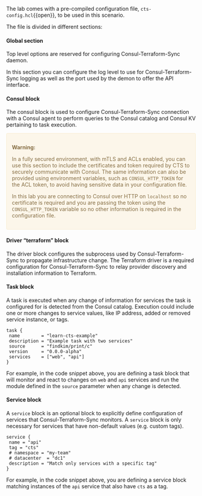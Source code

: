 The lab comes with a pre-compiled configuration file, `cts-config.hcl`{{open}}, 
to be used in this scenario.

The file is divided in different sections:

#### Global section

Top level options are reserved for configuring Consul-Terraform-Sync daemon.

In this section you can configure the log level to use for Consul-Terraform-Sync
logging as well as the port used by the demon to offer the API interface.

#### Consul block

The consul block is used to configure Consul-Terraform-Sync connection with a 
Consul agent to perform queries to the Consul catalog and Consul KV pertaining 
to task execution.

<div style="background-color:#fcf6ea; color:#866d42; border:1px solid #f8ebcf; padding:1em; border-radius:3px;">
  <p><strong>Warning: </strong>

In a fully secured environment, with mTLS and ACLs enabled, you 
can use this section to include the certificates and token required by CTS to
securely communicate with Consul. The same information can also be provided 
using environment variables, such as `CONSUL_HTTP_TOKEN` for the ACL token, to
avoid having sensitive data in your configuration file.

In this lab you are connecting to Consul over HTTP on `localhost` so no 
certificate is required and you are passing the token using the 
`CONSUL_HTTP_TOKEN` variable so no other information is required in the 
configuration file.

</p></div>

#### Driver “terraform” block

The driver block configures the subprocess used by Consul-Terraform-Sync to 
propagate infrastructure change. The Terraform driver is a required 
configuration for Consul-Terraform-Sync to relay provider discovery and 
installation information to Terraform.

#### Task block

A task is executed when any change of information for services the task is 
configured for is detected from the Consul catalog. Execution could include one 
or more changes to service values, like IP address, added or removed service 
instance, or tags.

```hcl
task {
 name        = "learn-cts-example"
 description = "Example task with two services"
 source      = "findkim/print/c"
 version     = "0.0.0-alpha"
 services    = ["web", "api"]
}
```

For example, in the code snippet above, you are defining a task block that will
monitor and react to changes on `web` and `api` services and run the module
defined in the `source` parameter when any change is detected.

#### Service block

A `service` block is an optional block to explicitly define configuration of 
services that Consul-Terraform-Sync monitors. A `service` block is only necessary 
for services that have non-default values (e.g. custom tags).

```hcl
service {
 name = "api"
 tag = "cts"
 # namespace = "my-team"
 # datacenter  = "dc1"
 description = "Match only services with a specific tag"
}
```

For example, in the code snippet above, you are defining a service block 
matching instances of the `api` service that also have `cts` as a tag. 